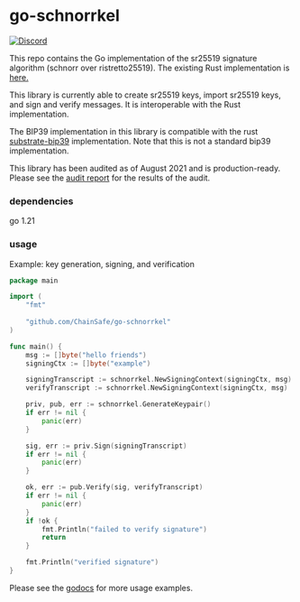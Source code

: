 # go-schnorrkel
  <a href="https://discord.gg/zy8eRF7FG2">
    <img alt="Discord" src="https://img.shields.io/discord/593655374469660673.svg?style=flat&label=Discord&logo=discord" />
  </a>


This repo contains the Go implementation of the sr25519 signature algorithm (schnorr over ristretto25519). The existing Rust implementation is [here.](https://github.com/w3f/schnorrkel)

This library is currently able to create sr25519 keys, import sr25519 keys, and sign and verify messages. It is interoperable with the Rust implementation. 

The BIP39 implementation in this library is compatible with the rust [substrate-bip39](https://github.com/paritytech/substrate-bip39) implementation.  Note that this is not a standard bip39 implementation.

This library has been audited as of August 2021 and is production-ready. Please see the [audit report](audit_report.pdf) for the results of the audit.

### dependencies

go 1.21

### usage

Example: key generation, signing, and verification

```go
package main 

import (
	"fmt"
	
	"github.com/ChainSafe/go-schnorrkel"
)

func main() {
	msg := []byte("hello friends")
	signingCtx := []byte("example")

	signingTranscript := schnorrkel.NewSigningContext(signingCtx, msg)
	verifyTranscript := schnorrkel.NewSigningContext(signingCtx, msg)

	priv, pub, err := schnorrkel.GenerateKeypair()
	if err != nil {
		panic(err)
	}

	sig, err := priv.Sign(signingTranscript)
	if err != nil {
		panic(err)
	}

	ok, err := pub.Verify(sig, verifyTranscript)
	if err != nil {
		panic(err)
	}
	if !ok {
		fmt.Println("failed to verify signature")
		return
	}

	fmt.Println("verified signature")
}
```

Please see the [godocs](https://pkg.go.dev/github.com/ChainSafe/go-schnorrkel) for more usage examples.
